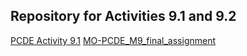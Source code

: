 ## Repository for Activities 9.1 and 9.2
[PCDE Activity 9.1](https://1qwertykey.github.io/PCDE-Activity-9.1/)
[MO-PCDE_M9_final_assignment](https://1qwertykey.github.io/MO-PCDE_M9_final_assignment)
